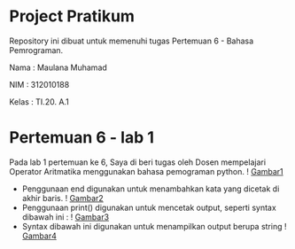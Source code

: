 # Project Pratikum
Repository ini dibuat untuk memenuhi tugas Pertemuan 6 - Bahasa Pemrograman.

Nama    : Maulana Muhamad

NIM     : 312010188

Kelas   : TI.20. A.1

# Pertemuan 6 - lab 1
Pada lab 1 pertemuan ke 6, Saya di beri tugas oleh Dosen  mempelajari Operator Aritmatika menggunakan bahasa pemograman python. 
! [Gambar1](pict/gambar.PNG)
 * Penggunaan end digunakan untuk menambahkan kata yang dicetak di akhir baris.
! [Gambar2](pict/gambar1.PNG)
 * Penggunaan print() digunakan untuk mencetak output, seperti syntax dibawah ini :
! [Gambar3](pict/gambar2.PNG)
 * Syntax dibawah ini digunakan untuk menampilkan output berupa string
 ! [Gambar4](pict/gambar3.PNG)
